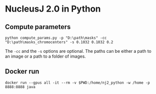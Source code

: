 # NucleusJ 2.0 in Python

## Compute parameters

	python compute_params.py -p "D:\path\masks" -cc "D:\path\masks_chromocenters" -s 0.1032 0.1032 0.2

The `-cc` and the `-s` options are optional. The paths can be either a path to an image or a path to a folder of images.

## Docker run

	docker run --gpus all -it --rm -v $PWD:/home/nj2_python -w /home -p 8888:8888 java
